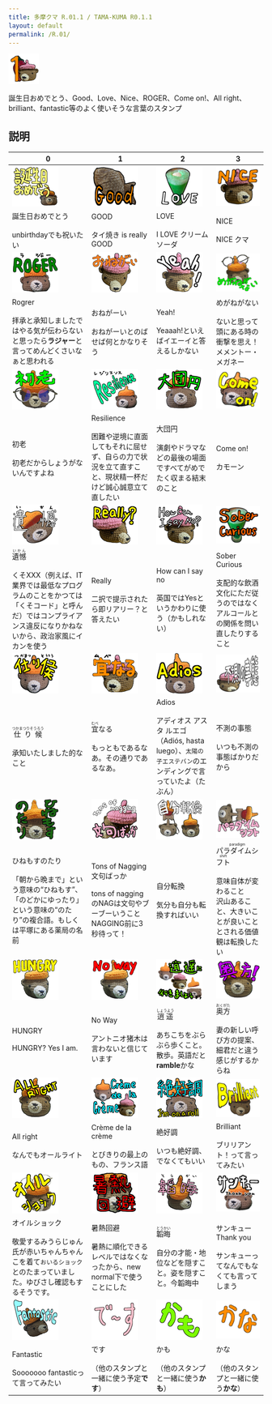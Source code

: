 ```yaml
---
title: 多摩クマ R.01.1 / TAMA-KUMA R0.1.1
layout: default
permalink: /R.01/
---
```


![](images\00_PXL_20240628_100008457_main.png)

誕生日おめでとう、Good、Love、Nice、ROGER、Come on!、All right、brilliant、fantastic等のよく使いそうな言葉のスタンプ

## 説明

| 0 | 1 | 2 | 3 |
|---|---|---|---|
| ![](images\01_PXL_20250218_223224922_誕生日おめでとう.png)| ![](images\02_PXL_20231208_095949460_good.png)| ![](images\03_PXL_20240623_052110621_LOVE.png)| ![](images\04_PXL_20240628_095956204_nice.png)|
|誕生日おめでとう<br/><br/>unbirthdayでも祝いたい|GOOD<br/><br/>タイ焼き is really GOOD|LOVE<br/><br/>I LOVE クリームソーダ|NICE<br/><br/>NICE クマ|
| ![](images\05_IMG_4336_rogrer.png)| ![](images\06_PXL_20240628_100021899_おねがーい.png)| ![](images\07_PXL_20240628_100118865_yeah3.png)| ![](images\08_IMG_4347_めがねがない.png)|
|Rogrer<br/><br/>拝承と承知しましたではやる気が伝わらないと思ったら**ラジャー**と言ってめんどくさいなぁと思われる|おねがーい<br/><br/>おねがーいとのばせば何とかなりそう|Yeah!<br/><br/>Yeaaah!といえばイエーイと答えるしかない|めがねがない<br/><br/>ないと思って頭にある時の衝撃を思え！メメントー・メガネー|
| ![](images\09_IMG_4345_初老.png)| ![](images\10_IMG_4337_resilience.png)| ![](images\11_IMG_4349_大団円.png)| ![](images\12_IMG_4337_come_on.png)|
|初老<br/><br/>初老だからしょうがないんですよね|Resilience<br/><br/>困難や逆境に直面してもそれに屈せず、自らの力で状況を立て直すこと、現状精一杯だけど誠心誠意立て直したい|大団円<br/><br/>演劇やドラマなどの最後の場面ですべてがめでたく収まる結末のこと|Come on!<br/><br/>カモーン|
| ![](images\13_IMG_4349_遺憾.png)| ![](images\14_PXL_20240628_100057584_really.png)| ![](images\15_PXL_20240628_100118865_how_can_i_say_no.png)| ![](images\16_PXL_20240623_052110621_sober_curious.png)|
|<ruby>遺憾<rp>（</rp><rt>いかん</rt><rp>）</rp></ruby><br/><br/>くそXXX（例えば、IT業界では最低なプログラムのことをかつては「くそコード」と呼んだ）ではコンプライアンス違反になりかねないから、政治家風にイカンを使う|Really<br/><br/>二択で提示されたら即リアリー？と答えたい|How can I say no<br/><br/>英国ではYesというかわりに使う（かもしれない）|Sober Curious<br/><br/>支配的な飲酒文化にただ従うのではなくアルコールとの関係を問い直したりすること|
| ![](images\17_IMG_4334_仕り候.png)| ![](images\18_PXL_20240628_100008457_宜なる.png)| ![](images\19_IMG_4348_adios.png)| ![](images\20_PXL_20240628_100118865_不測の事態.png)|
|<ruby>仕り候<rp>（</rp><rt>つかまつりそうろう</rt><rp>）</rp></ruby><br/><br/>承知いたしました的なこと|<ruby>宜<rp>（</rp><rt>むべ</rt><rp>）</rp></ruby>なる<br/><br/>もっともであるなあ。その通りであるなあ。|Adios<br/><br/>アディオス アスタ ルエゴ（Adiós, hasta luego）、`太陽の子エステバン`のエンディングで言っていたよ（たぶん）|不測の事態<br/><br/>いつも不測の事態ばかりだから|
| ![](images\21_IMG_4342_ひねもすのたり.png)| ![](images\22_PXL_20240628_100057584_文句ばっか.png)| ![](images\23_IMG_4343_自分転換.png)| ![](images\24_IMG_4343_パラダイムシフト.png)|
|ひねもすのたり<br/><br/>「朝から晩まで」という意味の“ひねもす”、「のどかにゆったり」という意味の“のたり”の複合語。もしくは平塚にある薬局の名前|Tons of Nagging<br/>文句ばっか<br/><br/>tons of naggingのNAGは文句やブーブーいうこと<br/>NAGGING前に3秒待って！|自分転換<br/><br/>気分も自分も転換すればいい|<ruby>パラダイムシフト<rp>（</rp><rt>paradigm shift</rt><rp>）</rp></ruby><br/><br/>意味自体が変わること<br/>沢山あること、大きいことが良いこととされる価値観は転換したい|
| ![](images\25_IMG_4338_hungry.png)| ![](images\26_IMG_4338_no_way.png)| ![](images\27_3_kumas_逍遥.png)| ![](images\28_IMG_4340_奥方.png)|
|HUNGRY<br/><br/>HUNGRY? Yes I am.|No Way<br/><br/>アントニオ猪木は言わないと信じています|<ruby>逍遥<rp>（</rp><rt>しょうよう</rt><rp>）</rp></ruby><br/><br/>あちこちをぶらぶら歩くこと。散歩。英語だと**ramble**かな|<ruby>奥方<rp>（</rp><rt>おくがた</rt><rp>）</rp></ruby><br/><br/>妻の新しい呼び方の提案、細君だと違う感じがするからね|
| ![](images\29_IMG_4340_all_right.png)| ![](images\30_3_kumas_Crème_de_la_crème.png)| ![](images\31_IMG_4349_絶好調.png)| ![](images\32_PXL_20250218_223206634_Brilliant.png)|
|All right<br/><br/>なんでもオールライト|Crème de la crème<br/><br/>とびきりの最上のもの、フランス語|絶好調<br/><br/>いつも絶好調、でなくてもいい|Brilliant<br/><br/>ブリリアント！って言ってみたい|
| ![](images\33_IMG_4347_オイルショック.png)| ![](images\34_IMG_4339_暑熱回避.png)| ![](images\35_IMG_4341_韜晦.png)| ![](images\36_IMG_4337_サンキュー.png)|
|オイルショック<br/><br/>敬愛するみうらじゅん氏が赤いちゃんちゃんこを着て`おいるショック`とのたまっていました。ゆびさし確認もするそうです。|暑熱回避<br/><br/>暑熱に順化できるレベルではなくなったから、new normal下で使うことにした|<ruby>韜晦<rp>（</rp><rt>とうかい</rt><rp>）</rp></ruby><br/><br/>自分の才能・地位などを隠すこと。姿を隠すこと。今韜晦中|サンキュー Thank you<br/><br/>サンキューってなんでもなくても言ってしまう|
| ![](images\37_PXL_20250218_223216140_fantastic.png)| ![](images\38_messages_です.png)| ![](images\39_messages_かも.png)| ![](images\40_messages_かな.png)|
|Fantastic<br/><br/>Sooooooo fantasticって言ってみたい|です<br/><br/>（他のスタンプと一緒に使う予定**です**）|かも<br/><br/>（他のスタンプと一緒に使う**かも**）|かな<br/><br/>（他のスタンプと一緒に使う**かな**）|

<!--
誕生日おめでとう
GOOD
LOVE
NICE
Rogrer
おねがーい
Yeah!
めがねがない
初老
Resilience
大団円
Come on!
<ruby>遺憾<rp>（</rp><rt>いかん</rt><rp>）</rp></ruby>
Really
How can I say no
Sober Curious
<ruby>仕り候<rp>（</rp><rt>つかまつりそうろう</rt><rp>）</rp></ruby>
<ruby>宜<rp>（</rp><rt>むべ</rt><rp>）</rp></ruby>なる
Adios
不測の事態
ひねもすのたり
Tons of Nagging<br/>文句ばっか
自分転換
<ruby>パラダイムシフト<rp>（</rp><rt>paradigm shift</rt><rp>）</rp></ruby>
HUNGRY
No Way
<ruby>逍遥<rp>（</rp><rt>しょうよう</rt><rp>）</rp></ruby>
<ruby>奥方<rp>（</rp><rt>おくがた</rt><rp>）</rp></ruby>
All right
Crème de la crème
絶好調
Brilliant
オイルショック
暑熱回避
<ruby>韜晦<rp>（</rp><rt>とうかい</rt><rp>）</rp></ruby>
サンキュー Thank you
Fantastic
です
かも
かな

-->